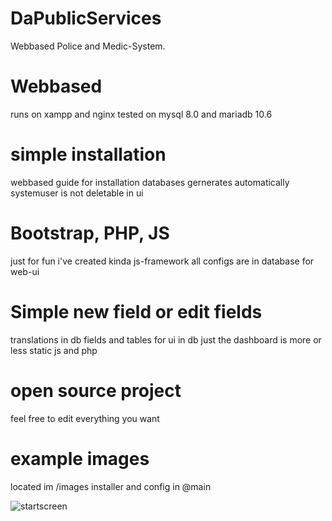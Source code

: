 # DaPublicServices
Webbased Police and Medic-System.

# Webbased
runs on xampp and nginx
tested on mysql 8.0 and mariadb 10.6

# simple installation
webbased guide for installation
databases gernerates automatically
systemuser is not deletable in ui

# Bootstrap, PHP, JS
just for fun i've created kinda js-framework
all configs are in database for web-ui

# Simple new field or edit fields
translations in db
fields and tables for ui in db
just the dashboard is more or less static js and php

# open source project
feel free to edit everything you want

# example images 
located im /images
installer and config in @main

![startscreen]([http://url/to/img.png](https://github.com/DaBurnerGermany/DaPublicServices/blob/main/images/%40main/Screenshot%202022-06-21%20210835.png))


